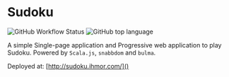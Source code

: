 # Sudoku

![GitHub Workflow Status](https://img.shields.io/github/workflow/status/gregor-i/sudoku/website?style=plastic)
![GitHub top language](https://img.shields.io/github/languages/top/gregor-i/sudoku?style=plastic)

A simple Single-page application and Progressive web application to play Sudoku. Powered by `Scala.js`, `snabbdom` and `bulma`.

Deployed at: [http://sudoku.ihmor.com/]()
